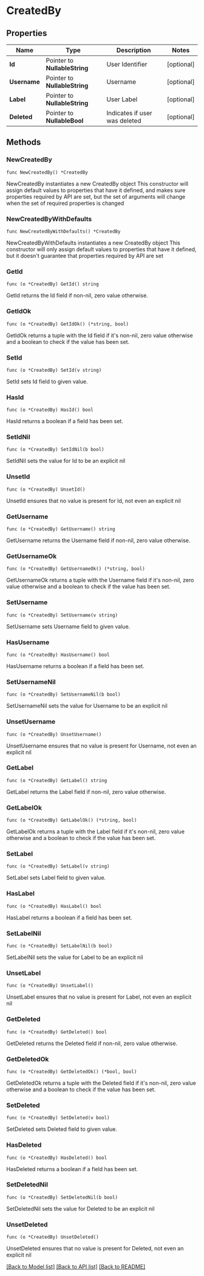 # CreatedBy

## Properties

Name | Type | Description | Notes
------------ | ------------- | ------------- | -------------
**Id** | Pointer to **NullableString** | User Identifier | [optional] 
**Username** | Pointer to **NullableString** | Username | [optional] 
**Label** | Pointer to **NullableString** | User Label | [optional] 
**Deleted** | Pointer to **NullableBool** | Indicates if user was deleted | [optional] 

## Methods

### NewCreatedBy

`func NewCreatedBy() *CreatedBy`

NewCreatedBy instantiates a new CreatedBy object
This constructor will assign default values to properties that have it defined,
and makes sure properties required by API are set, but the set of arguments
will change when the set of required properties is changed

### NewCreatedByWithDefaults

`func NewCreatedByWithDefaults() *CreatedBy`

NewCreatedByWithDefaults instantiates a new CreatedBy object
This constructor will only assign default values to properties that have it defined,
but it doesn't guarantee that properties required by API are set

### GetId

`func (o *CreatedBy) GetId() string`

GetId returns the Id field if non-nil, zero value otherwise.

### GetIdOk

`func (o *CreatedBy) GetIdOk() (*string, bool)`

GetIdOk returns a tuple with the Id field if it's non-nil, zero value otherwise
and a boolean to check if the value has been set.

### SetId

`func (o *CreatedBy) SetId(v string)`

SetId sets Id field to given value.

### HasId

`func (o *CreatedBy) HasId() bool`

HasId returns a boolean if a field has been set.

### SetIdNil

`func (o *CreatedBy) SetIdNil(b bool)`

 SetIdNil sets the value for Id to be an explicit nil

### UnsetId
`func (o *CreatedBy) UnsetId()`

UnsetId ensures that no value is present for Id, not even an explicit nil
### GetUsername

`func (o *CreatedBy) GetUsername() string`

GetUsername returns the Username field if non-nil, zero value otherwise.

### GetUsernameOk

`func (o *CreatedBy) GetUsernameOk() (*string, bool)`

GetUsernameOk returns a tuple with the Username field if it's non-nil, zero value otherwise
and a boolean to check if the value has been set.

### SetUsername

`func (o *CreatedBy) SetUsername(v string)`

SetUsername sets Username field to given value.

### HasUsername

`func (o *CreatedBy) HasUsername() bool`

HasUsername returns a boolean if a field has been set.

### SetUsernameNil

`func (o *CreatedBy) SetUsernameNil(b bool)`

 SetUsernameNil sets the value for Username to be an explicit nil

### UnsetUsername
`func (o *CreatedBy) UnsetUsername()`

UnsetUsername ensures that no value is present for Username, not even an explicit nil
### GetLabel

`func (o *CreatedBy) GetLabel() string`

GetLabel returns the Label field if non-nil, zero value otherwise.

### GetLabelOk

`func (o *CreatedBy) GetLabelOk() (*string, bool)`

GetLabelOk returns a tuple with the Label field if it's non-nil, zero value otherwise
and a boolean to check if the value has been set.

### SetLabel

`func (o *CreatedBy) SetLabel(v string)`

SetLabel sets Label field to given value.

### HasLabel

`func (o *CreatedBy) HasLabel() bool`

HasLabel returns a boolean if a field has been set.

### SetLabelNil

`func (o *CreatedBy) SetLabelNil(b bool)`

 SetLabelNil sets the value for Label to be an explicit nil

### UnsetLabel
`func (o *CreatedBy) UnsetLabel()`

UnsetLabel ensures that no value is present for Label, not even an explicit nil
### GetDeleted

`func (o *CreatedBy) GetDeleted() bool`

GetDeleted returns the Deleted field if non-nil, zero value otherwise.

### GetDeletedOk

`func (o *CreatedBy) GetDeletedOk() (*bool, bool)`

GetDeletedOk returns a tuple with the Deleted field if it's non-nil, zero value otherwise
and a boolean to check if the value has been set.

### SetDeleted

`func (o *CreatedBy) SetDeleted(v bool)`

SetDeleted sets Deleted field to given value.

### HasDeleted

`func (o *CreatedBy) HasDeleted() bool`

HasDeleted returns a boolean if a field has been set.

### SetDeletedNil

`func (o *CreatedBy) SetDeletedNil(b bool)`

 SetDeletedNil sets the value for Deleted to be an explicit nil

### UnsetDeleted
`func (o *CreatedBy) UnsetDeleted()`

UnsetDeleted ensures that no value is present for Deleted, not even an explicit nil

[[Back to Model list]](../README.md#documentation-for-models) [[Back to API list]](../README.md#documentation-for-api-endpoints) [[Back to README]](../README.md)


